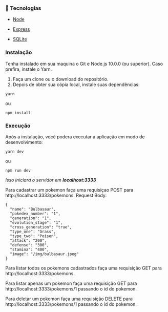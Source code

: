### :toolbox: Tecnologias

- [Node](https://nodejs.org/en/)

- [Express](https://expressjs.com/pt-br/)

- [SQLite](https://www.sqlite.org/index.html)


### Instalação

Tenha instalado em sua maquina o Git e Node.js 10.0.0 (ou superior). Caso prefira, instale o Yarn.


1. Faça um clone ou o download do repositório.
2. Depois de obter sua cópia local, instale suas dependências:
```
yarn
```
ou
```
npm install
```

### Execução

Após a instalação, você podera executar a aplicação em modo de desenvolvimento:
```
yarn dev
```
ou
```
npm run dev
```
*Isso iniciará o servidor em **localhost:3333***

Para cadastrar um pokemon faça uma  requisiçao POST para http://localhost:3333/pokemons.
Request Body:
```
{
  "name": "Bulbasaur",
  "pokedex_number": "1",
  "generation": "1",
  "evolution_stage": "1",
  "cross_generation": "true",
  "type_one": "Grass",
  "type_two": "Poison",
  "attack": "200",
  "defense": "300",
  "stamina": "400",
  "image": "/img/bulbasaur.jpeg"
}
```

Para listar todos os pokemons cadastrados faça uma requisição GET para http://localhost:3333/pokemons.

Para listar apenas um pokemon faça uma requisição GET para http://localhost:3333/pokemons/1 passando o id do pokemon.

Para deletar um pokemon faça uma requisição DELETE para http://localhost:3333/pokemons/1 passando o id do pokemon.
